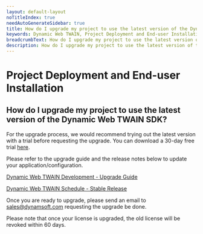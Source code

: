 ```yaml
---
layout: default-layout
noTitleIndex: true
needAutoGenerateSidebar: true
title: How do I upgrade my project to use the latest version of the Dynamic Web TWAIN SDK?
keywords: Dynamic Web TWAIN, Project Deployment and End-user Installation, upgrade, latest version
breadcrumbText: How do I upgrade my project to use the latest version of the Dynamic Web TWAIN SDK?
description: How do I upgrade my project to use the latest version of the Dynamic Web TWAIN SDK?
---
```


# Project Deployment and End-user Installation

## How do I upgrade my project to use the latest version of the Dynamic Web TWAIN SDK?

For the upgrade process, we would recommend trying out the latest version with a trial before requesting the upgrade.
You can download a 30-day free trial <a href="https://www.dynamsoft.com/web-twain/downloads/1000001-confirmation/" target="_blank">here</a>.

Please refer to the upgrade guide and the release notes below to update your application/configuration.

<a href="https://www.dynamsoft.com/web-twain/docs-archive/indepth/development/upgrade.html?ver=17.2.1" target="_blank">Dynamic Web TWAIN Development - Upgrade Guide</a>

<a href="https://www.dynamsoft.com/web-twain/docs-archive/info/schedule/stable.html?ver=17.2.1" target="_blank">Dynamic Web TWAIN Schedule - Stable Release</a>

Once you are ready to upgrade, please send an email to <a href="mailto:sales@dynamsoft.com">sales@dynamsoft.com</a> requesting the upgrade be done.

Please note that once your license is upgraded, the old license will be revoked within 60 days.
